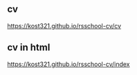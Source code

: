 ## cv

https://kost321.github.io/rsschool-cv/cv

## cv in html

https://kost321.github.io/rsschool-cv/index
